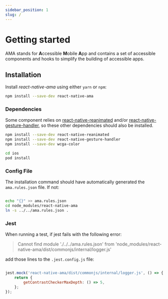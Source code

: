 ```yaml
---
sidebar_position: 1
slug: /
---
```


# Getting started

AMA stands for **A**ccessible **M**obile **A**pp and contains a set of accessible components and hooks to simplify the building of accessible apps.

## Installation

Install _react-native-ama_ using either `yarn` or `npm`:

```bash npm2yarn
npm install --save-dev react-native-ama
```


### Dependencies

Some component relies on [react-native-reanimated](https://github.com/software-mansion/react-native-reanimated) and/or [react-native-gesture-handler](https://github.com/software-mansion/react-native-gesture-handler),
so these other dependencies should also be installed.

```bash npm2yarn
npm install --save-dev react-native-reanimated
npm install --save-dev react-native-gesture-handler
npm install --save-dev wcga-color

cd ios
pod install
```

### Config File

The installation command should have automatically generated the `ama.rules.json` file. If not:

```bash

echo "{}" >> ama.rules.json
cd node_modules/react-native-ama
ln -s ../../ama.rules.json .
```

### Jest

When running a test, if jest fails with the following error:

> Cannot find module './../../ama.rules.json' from 'node_modules/react-native-ama/dist/commonjs/internal/logger.js'

add those lines to the `.jest.config.js` file:

```js

jest.mock('react-native-ama/dist/commonjs/internal/logger.js', () => {
    return {
        getContrastCheckerMaxDepth: () => 5,
    };
});
```
